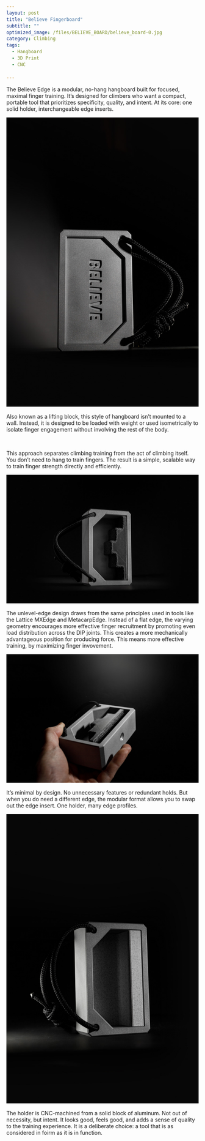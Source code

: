 ```yaml
---
layout: post
title: "Believe Fingerboard"
subtitle: "" 
optimized_image: /files/BELIEVE_BOARD/believe_board-0.jpg
category: Climbing
tags:
  - Hangboard
  - 3D Print
  - CNC

---
```


The Believe Edge is a modular, no-hang hangboard built for focused, maximal finger training. It’s designed for climbers who want a compact, portable tool that prioritizes specificity, quality, and intent. At its core: one solid holder, interchangeable edge inserts.

<img src="/files/BELIEVE_BOARD/believe_board-2.jpg">

Also known as a lifting block, this style of hangboard isn’t mounted to a wall. Instead, it is designed to be loaded with weight or used isometrically to isolate finger engagement without involving the rest of the body.

<image>

This approach separates climbing training from the act of climbing itself. You don’t need to hang to train fingers.  The result is a simple, scalable way to train finger strength directly and efficiently.

<img src="/files/BELIEVE_BOARD/believe_board.jpg">

The unlevel-edge design draws from the same principles used in tools like the Lattice MXEdge and MetacarpEdge. Instead of a flat edge, the varying geometry encourages more effective finger recruitment by promoting even load distribution across the DIP joints. This creates a more mechanically advantageous position for producing force. This means more effective training, by maximizing finger invovement.

<img src="/files/BELIEVE_BOARD/believe_board-3.jpg">

It’s minimal by design. No unnecessary features or redundant holds. But when you do need a different edge, the modular format allows you to swap out the edge insert. One holder, many edge profiles.

<img src="/files/BELIEVE_BOARD/believe_board-4.jpg">

The holder is CNC-machined from a solid block of aluminum. Not out of necessity, but intent. It looks good, feels good, and adds a sense of quality to the training experience. It is a deliberate choice: a tool that is as considered in foirm as it is in function.


